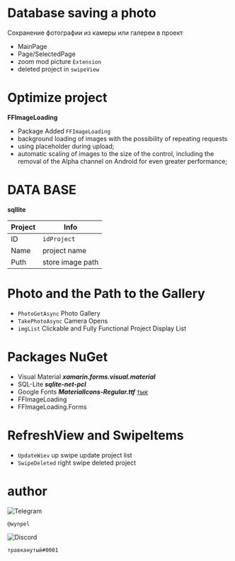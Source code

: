 Database saving a photo
===========
Сохранение фотографии из камеры или галереи в проект
- MainPage
- Page/SelectedPage
- zoom mod picture `Extension`
- deleted project in `swipeView`

Optimize project
===========
**FFImageLoading**
- Package Added `FFImageLoading`
- background loading of images with the possibility of repeating requests
- using placeholder during upload;
- automatic scaling of images to the size of the control, including the removal of the Alpha channel on Android for even greater performance;

DATA BASE
===========
**sqllite**

| Project | Info |
|----------------|---------|
| ID | `idProject` |
| Name | project name |
| Puth | store image path |

Photo and the Path to the Gallery
===========
- `PhotoGetAsync` Photo Gallery
- `TakePhotoAsync` Camera Opens
- `imgList` Сlickable and Fully Functional Project Display List

Packages NuGet
===========
- Visual Material  **_xamarin.forms.visual.material_** 
- SQL-Lite **_sqlite-net-pcl_** 
- Google Fonts  **_MaterialIcons-Regular.ttf_** 
[тык](https://github.com/google/material-design-icons/blob/master/font/MaterialIcons-Regular.ttf)
- FFImageLoading
- FFImageLoading.Forms

RefreshView and SwipeItems
===========
- `UpdateWiev` up swipe update project list
- `SwipeDeleted` right swipe deleted project


author
===========
![Telegram](https://img.shields.io/badge/Telegram-2CA5E0?style=for-the-badge&logo=telegram&logoColor=white)
```
@wynpel
```
![Discord](https://img.shields.io/badge/%3CServer%3E-%237289DA.svg?style=for-the-badge&logo=discord&logoColor=white)
```
травканутый#0001
```
